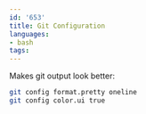 ```yaml
---
id: '653'
title: Git Configuration
languages:
- bash
tags:
---
```

Makes git output look better:


```bash
git config format.pretty oneline
git config color.ui true
```
    

